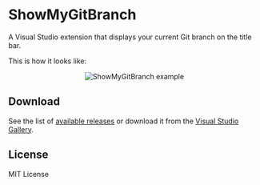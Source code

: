 # ShowMyGitBranch
A Visual Studio extension that displays your current Git branch on the title bar.

This is how it looks like:

<p align="center">
  <img src="https://dl.dropboxusercontent.com/u/737234/show-my-git-branch/show-my-git-branch-example.png" alt="ShowMyGitBranch example"/>
</p>

## Download

See the list of [available releases](https://github.com/thiagotts/show-my-git-branch/releases) or download it from the [Visual Studio Gallery](https://visualstudiogallery.msdn.microsoft.com/6eef160a-4765-4f6b-8064-31ecd16896c1).

## License

MIT License
